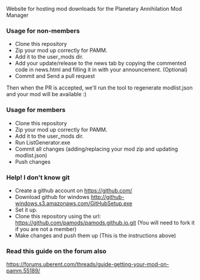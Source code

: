 Website for hosting mod downloads for the Planetary Annihilation Mod Manager

### Usage for non-members

- Clone this repository
- Zip your mod up correctly for PAMM.
- Add it to the user_mods dir.
- Add your update/release to the news tab by copying the commented code in news.html and filling it in with your announcement. (Optional)
- Commit and Send a pull request

Then when the PR is accepted, we'll run the tool to regenerate modlist.json and your mod will be available :)


### Usage for members

- Clone this repository
- Zip your mod up correctly for PAMM.
- Add it to the user_mods dir.
- Run ListGenerator.exe
- Commit all changes (adding/replacing your mod zip and updating modlist.json)
- Push changes

### Help! I don't know git

- Create a github account on https://github.com/
- Download github for windows http://github-windows.s3.amazonaws.com/GitHubSetup.exe
- Set it up.
- Clone this repository using the url: https://github.com/pamods/pamods.github.io.git (You will need to fork it if you are not a member)
- Make changes and push them up (This is the instructions above)


### Read this guide on the forum also
https://forums.uberent.com/threads/guide-getting-your-mod-on-pamm.55189/
